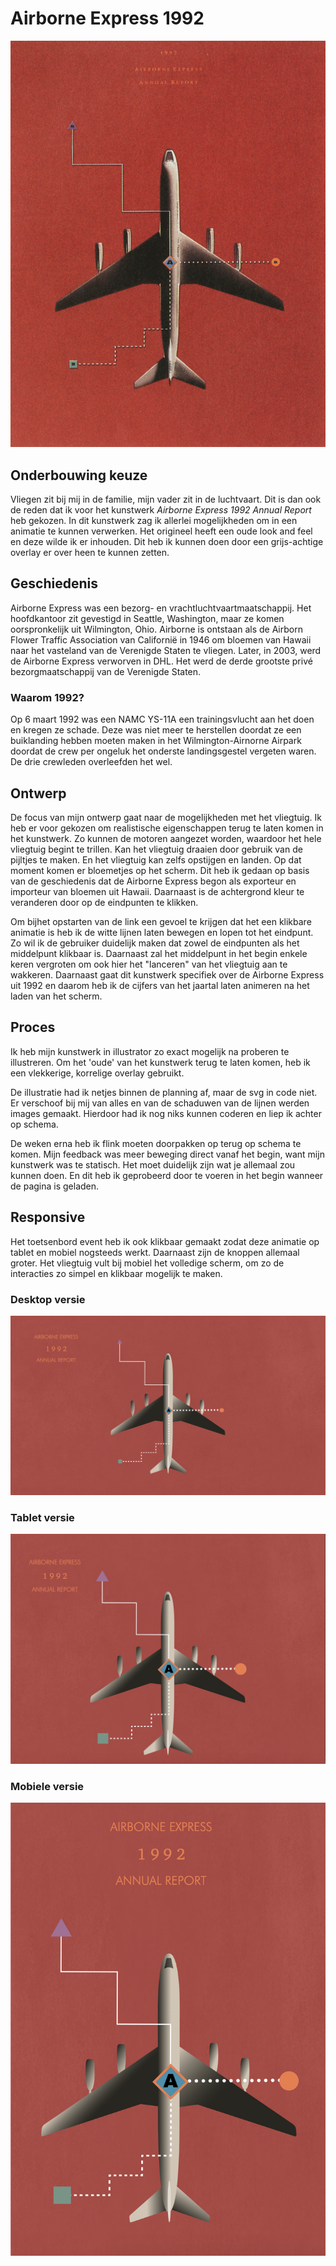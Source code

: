 # Airborne Express 1992
![](Code/images/airborne-express-1992.jpg)

## Onderbouwing keuze
Vliegen zit bij mij in de familie, mijn vader zit in de luchtvaart. Dit is dan ook de reden dat ik voor het kunstwerk *Airborne Express 1992 Annual Report* heb gekozen. In dit kunstwerk zag ik allerlei mogelijkheden om in een animatie te kunnen verwerken. Het origineel heeft een oude look and feel en deze wilde ik er inhouden. Dit heb ik kunnen doen door een grijs-achtige overlay er over heen te kunnen zetten.

## Geschiedenis
Airborne Express was een bezorg- en vrachtluchtvaartmaatschappij. Het hoofdkantoor zit gevestigd in Seattle, Washington, maar ze komen oorspronkelijk uit Wilmington, Ohio. Airborne is ontstaan als de Airborn Flower Traffic Association van Californië in 1946 om bloemen van Hawaii naar het vasteland van de Verenigde Staten te vliegen. Later, in 2003, werd de Airborne Express verworven in DHL. Het werd de derde grootste privé bezorgmaatschappij van de Verenigde Staten.

### Waarom 1992?
Op 6 maart 1992 was een NAMC YS-11A een trainingsvlucht aan het doen en kregen ze schade. Deze was niet meer te herstellen doordat ze een buiklanding hebben moeten maken in het Wilmington-Airnorne Airpark doordat de crew per ongeluk het onderste landingsgestel vergeten waren. De drie crewleden overleefden het wel.

## Ontwerp
De focus van mijn ontwerp gaat naar de mogelijkheden met het vliegtuig. Ik heb er voor gekozen om realistische eigenschappen terug te laten komen in het kunstwerk. Zo kunnen de motoren aangezet worden, waardoor het hele vliegtuig begint te trillen. Kan het vliegtuig draaien door gebruik van de pijltjes te maken. En het vliegtuig kan zelfs opstijgen en landen. Op dat moment komen er bloemetjes op het scherm. Dit heb ik gedaan op basis van de geschiedenis dat de Airborne Express begon als exporteur en importeur van bloemen uit Hawaii. Daarnaast is de achtergrond kleur te veranderen door op de eindpunten te klikken.

Om bijhet opstarten van de link een gevoel te krijgen dat het een klikbare animatie is heb ik de witte lijnen laten bewegen en lopen tot het eindpunt. Zo wil ik de gebruiker duidelijk maken dat zowel de eindpunten als het middelpunt klikbaar is. Daarnaast zal het middelpunt in het begin enkele keren vergroten om ook hier het "lanceren" van het vliegtuig aan te wakkeren. Daarnaast gaat dit kunstwerk specifiek over de Airborne Express uit 1992 en daarom heb ik de cijfers van het jaartal laten animeren na het laden van het scherm.

## Proces
Ik heb mijn kunstwerk in illustrator zo exact mogelijk na proberen te illustreren. Om het 'oude' van het kunstwerk terug te laten komen, heb ik een vlekkerige, korrelige overlay gebruikt.

De illustratie had ik netjes binnen de planning af, maar de svg in code niet. Er verschoof bij mij van alles en van de schaduwen van de lijnen werden images gemaakt. Hierdoor had ik nog niks kunnen coderen en liep ik achter op schema. 

De weken erna heb ik flink moeten doorpakken op terug op schema te komen. Mijn feedback was meer beweging direct vanaf het begin, want mijn kunstwerk was te statisch. Het moet duidelijk zijn wat je allemaal zou kunnen doen. En dit heb ik geprobeerd door te voeren in het begin wanneer de pagina is geladen.

## Responsive
Het toetsenbord event heb ik ook klikbaar gemaakt zodat deze animatie op tablet en mobiel nogsteeds werkt. Daarnaast zijn de knoppen allemaal groter. Het vliegtuig vult bij mobiel het volledige scherm, om zo de interacties zo simpel en klikbaar mogelijk te maken.

### Desktop versie
![](Code/images/Desktop.png)

### Tablet versie
![](Code/images/Tablet.png)

### Mobiele versie
![](Code/images/Mobiel.png)
